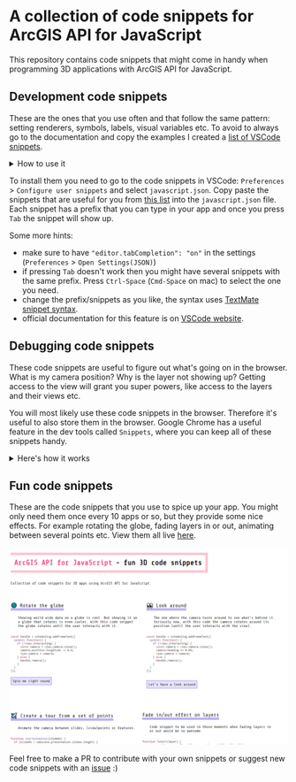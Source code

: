 
# A collection of code snippets for ArcGIS API for JavaScript

This repository contains code snippets that might come in handy when programming 3D applications with ArcGIS API for JavaScript.

## Development code snippets

These are the ones that you use often and that follow the same pattern: setting renderers, symbols, labels, visual variables etc. To avoid to always go to the documentation and copy the examples I created a [list of VSCode snippets](./dev-snippets/javascript.json).

<details>
<summary>How to use it</summary>

![VSCode-demo](./dev-snippets/vscode-snippets.gif)
</details>

To install them you need to go to the code snippets in VSCode: `Preferences` > `Configure user snippets` and select `javascript.json`.
Copy paste the snippets that are useful for you from [this list](./dev-snippets/javascript.json) into the `javascript.json` file. Each snippet has a prefix that you can type in your app and once you press `Tab` the snippet will show up.

Some more hints:

- make sure to have `"editor.tabCompletion": "on"` in the settings (`Preferences` > `Open Settings(JSON)`)
- if pressing `Tab` doesn't work then you might have several snippets with the same prefix. Press `Ctrl-Space` (`Cmd-Space` on mac) to select the one you need.
- change the prefix/snippets as you like, the syntax uses [TextMate snippet syntax](https://macromates.com/textmate/manual/snippets).
- official documentation for this feature is on [VSCode website](https://code.visualstudio.com/docs/editor/userdefinedsnippets).

## Debugging code snippets

These code snippets are useful to figure out what's going on in the browser. What is my camera position? Why is the layer not showing up? Getting access to the view will grant you super powers, like access to the layers and their views etc.

You will most likely use these code snippets in the browser. Therefore it's useful to also store them in the browser. Google Chrome has a useful feature in the dev tools called `Snippets`, where you can keep all of these snippets handy.

<details>
<summary>Here's how it works</summary>

![Chrome-demo](./debug-snippets/chrome-snippets.gif)
</details>

## Fun code snippets

These are the code snippets that you use to spice up your app. You might only need them once every 10 apps or so, but they provide some nice effects. For example rotating the globe, fading layers in or out, animating between several points etc. View them all live [here](https://ralucanicola.github.io/code-snippets-arcgis-api-js/fun-snippets/index.html).

![fun-snippets](./fun-snippets/snippet-page.png)

Feel free to make a PR to contribute with your own snippets or suggest
new code snippets with an [issue](https://github.com/RalucaNicola/code-snippets-arcgis-api-js/issues) :)
